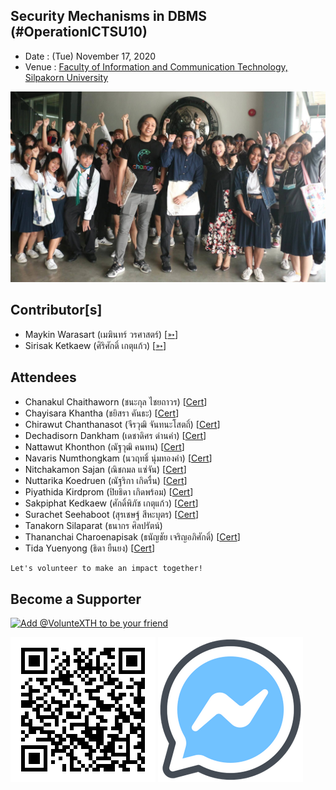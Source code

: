 ## Security Mechanisms in DBMS (#OperationICTSU10)

+ Date : (Tue) November 17, 2020
+ Venue : [Faculty of Information and Communication Technology, Silpakorn University](https://www.ict.su.ac.th/)

[![](OperationICTSU10/pic/AfterTheMatch.jpg "#OperationICTSU10")](https://www.facebook.com/hashtag/OperationICTSU10)

## Contributor[s]
+ Maykin Warasart (เมฆินทร์ วรศาสตร์) [[➳](http://mk.in.th)]
+ Sirisak Ketkaew (ศิริศักดิ์ เกตุแก้ว) [[➳](https://www.facebook.com/sirisak.k94)]

## Attendees
<!--  [[Cert](OperationICTSU10/Attendance/xxx.pdf)] -->
+ Chanakul Chaithaworn (ชนะกุล ไชยถาวร) [[Cert](OperationICTSU10/Attendance/VXOpICTSU10-20201117-Chanakul-Chaithaworn.pdf)]
+ Chayisara Khantha (ชยิสรา คันธะ) [[Cert](OperationICTSU10/Attendance/VXOpICTSU10-20201117-Chayisara-Khantha.pdf)]
+ Chirawut Chanthanasot (จีรวุฒิ จันทนะโสตถิ์) [[Cert](OperationICTSU10/Attendance/VXOpICTSU10-20201117-Chirawut-Chanthanasot.pdf)]
+ Dechadisorn Dankham (เดชาดิศร ด่านคำ) [[Cert](OperationICTSU10/Attendance/VXOpICTSU10-20201117-Dechadisorn-Dankham.pdf)]
+ Nattawut Khonthon (ณัฐวุฒิ คนทน) [[Cert](OperationICTSU10/Attendance/VXOpICTSU10-20201117-Nattawut-Khonthon.pdf)]
+ Navaris Numthongkam (นวฤทธิ์ นุ่มทองคำ) [[Cert](OperationICTSU10/Attendance/VXOpICTSU10-20201117-Navaris-Numthongkam.pdf)]
+ Nitchakamon Sajan (ณิชกมล แซ่จัน) [[Cert](OperationICTSU10/Attendance/VXOpICTSU10-20201117-Nitchakamon-Sajan.pdf)]
+ Nuttarika Koedruen (ณัฐริกา เกิดรื่น) [[Cert](OperationICTSU10/Attendance/VXOpICTSU10-20201117-Nuttarika-Koedruen.pdf)]
+ Piyathida Kirdprom (ปิยธิดา เกิดพร้อม) [[Cert](OperationICTSU10/Attendance/VXOpICTSU10-20201117-Piyathida-Kirdprom.pdf)]
+ Sakpiphat Kedkaew (ศักดิ์พิภัช เกตุแก้ว) [[Cert](OperationICTSU10/Attendance/VXOpICTSU10-20201117-Sakpiphat-Kedkaew.pdf)]
+ Surachet Seehaboot (สุรเชษฐ์ สีหะบุตร) [[Cert](OperationICTSU10/Attendance/VXOpICTSU10-20201117-Surachet-Seehaboot.pdf)]
+ Tanakorn Silaparat (ธนากร ศิลปรัตน์)
+ Thananchai Charoenapisak (ธนัญชัย เจริญอภิศักดิ์) [[Cert](OperationICTSU10/Attendance/VXOpICTSU10-20201117-Thananchai-Charoenapisak.pdf)]
+ Tida Yuenyong (ธิดา ยืนยง) [[Cert](OperationICTSU10/Attendance/VXOpICTSU10-20201117-Tida-Yuenyong.pdf)]

```markdown
Let's volunteer to make an impact together!
```

## Become a Supporter

[![](https://scdn.line-apps.com/n/line_add_friends/btn/en.png "Add @VolunteXTH to be your friend")](https://lin.ee/cnIgUj4)

[![](/@VolunteXTH.png "Add @VolunteXTH to be your friend")](https://line.me/R/ti/p/@voluntex)
[![](/fb-m.png "Talk to us via FB messenger")](https://m.me/VolunteXTH)